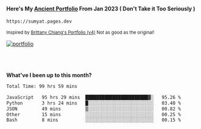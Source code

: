 #### Here's My [Ancient Portfolio](https://sumyat.pages.dev) From Jan 2023 ( Don't Take it Too Seriously ) 
````bash
https://sumyat.pages.dev 
````

<sub>Inspired by [Brittany Chiang's Portfolio (v4)](https://v4.brittanychiang.com/) Not as good as the original!</sub>


<a href='https://sumyat.pages.dev/'>
    <img src='https://github.com/sumyat-aung/sumyat-aung/assets/108873224/c9b4f2be-c585-4dd3-84e1-692c3854a6d8' alt='portfolio' align='center' />
</a>


<br />
<br />


<br />
<br />

**What've I been up to this month?**

<!--START_SECTION:waka-->

```txt
Total Time: 99 hrs 59 mins

JavaScript   95 hrs 29 mins  ███████████████████████▓░   95.26 %
Python       3 hrs 24 mins   █░░░░░░░░░░░░░░░░░░░░░░░░   03.40 %
JSON         49 mins         ▒░░░░░░░░░░░░░░░░░░░░░░░░   00.82 %
Other        15 mins         ░░░░░░░░░░░░░░░░░░░░░░░░░   00.25 %
Bash         8 mins          ░░░░░░░░░░░░░░░░░░░░░░░░░   00.15 %
```

<!--END_SECTION:waka-->





